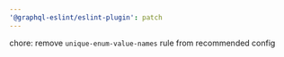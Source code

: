 ```yaml
---
'@graphql-eslint/eslint-plugin': patch
---
```


chore: remove `unique-enum-value-names` rule from recommended config
